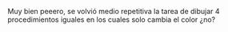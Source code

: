 Muy bien peeero, se volvió medio repetitiva la tarea de dibujar 4 procedimientos iguales en los cuales solo cambia el color ¿no?